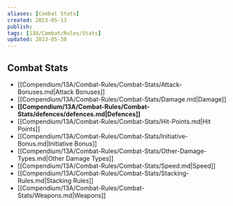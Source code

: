 ```yaml
---
aliases: [Combat Stats]
created: 2023-05-13
publish: 
tags: [13A/Combat/Rules/Stats]
updated: 2023-05-30
---
```


## Combat Stats

- [[Compendium/13A/Combat-Rules/Combat-Stats/Attack-Bonuses.md|Attack Bonuses]]
- [[Compendium/13A/Combat-Rules/Combat-Stats/Damage.md|Damage]]
- **[[Compendium/13A/Combat-Rules/Combat-Stats/defences/defences.md|Defences]]**
- [[Compendium/13A/Combat-Rules/Combat-Stats/Hit-Points.md|Hit Points]]
- [[Compendium/13A/Combat-Rules/Combat-Stats/Initiative-Bonus.md|Initiative Bonus]]
- [[Compendium/13A/Combat-Rules/Combat-Stats/Other-Damage-Types.md|Other Damage Types]]
- [[Compendium/13A/Combat-Rules/Combat-Stats/Speed.md|Speed]]
- [[Compendium/13A/Combat-Rules/Combat-Stats/Stacking-Rules.md|Stacking Rules]]
- [[Compendium/13A/Combat-Rules/Combat-Stats/Weapons.md|Weapons]]
